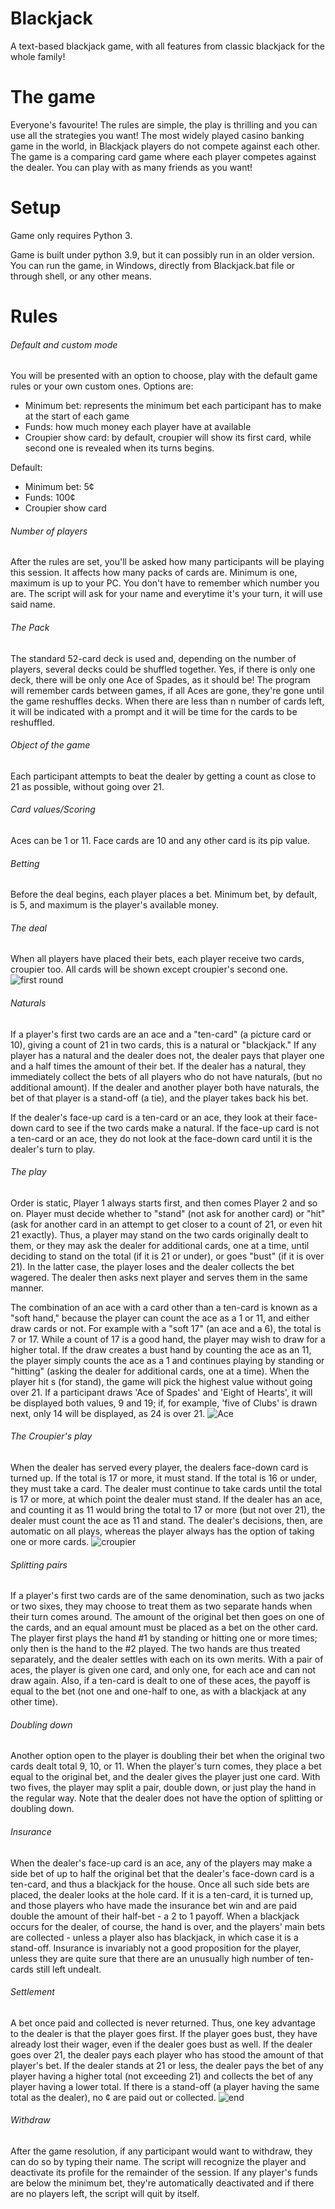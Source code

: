 # Blackjack
A text-based blackjack game, with all features from classic blackjack for the whole family!

# The game
Everyone's favourite! The rules are simple, the play is thrilling and you can use all the strategies you want!
The most widely played casino banking game in the world, in Blackjack players do not compete against each other. 
The game is a comparing card game where each player competes against the dealer.
You can play with as many friends as you want!
# Setup
Game only requires Python 3.

Game is built under python 3.9, but it  can possibly run in an older version. 
You can run the game, in Windows, directly from Blackjack.bat file or through shell, or any other means.
# Rules

###### Default and custom mode

You will be presented with an option to choose, play with the default game rules or your own custom ones. Options are:

- Minimum bet: represents the minimum bet each participant has to make at the start of each game
- Funds: how much money each player have at available
- Croupier show card: by default, croupier will show its first card, while second one is revealed when its turns begins.

Default:

- Minimum bet: 5¢
- Funds: 100¢
- Croupier show card

###### Number of players

After the rules are set, you'll be asked how many participants will be playing this session. It affects how many packs 
of cards are. Minimum is one, maximum is up to your PC. You don't have to remember which number you are. The script will 
ask for your name and everytime it's your turn, it will use said name.

###### The Pack

The standard 52-card deck is used and, depending on the number of players, several decks could be shuffled together. 
Yes, if there is only one deck, there will be only one Ace of Spades, as it should be! The program will remember cards 
between games, if all Aces are gone, they're gone until the game reshuffles decks. When there are less than n number of 
cards left, it will be indicated with a prompt and it will be time for the cards to be reshuffled.

###### Object of the game

Each participant attempts to beat the dealer by getting a count as close to 21 as possible, without going over 21.

###### Card values/Scoring

Aces can be 1 or 11. Face cards are 10 and any other card is its pip value.

###### Betting

Before the deal begins, each player places a bet. Minimum bet, by default, is 5, and maximum is the player's available money.

###### The deal

When all players have placed their bets, each player receive two cards, croupier too. All cards will be shown except croupier's second one.
![first round](https://user-images.githubusercontent.com/88266316/131735625-bc5a6830-911e-4a16-8ea5-ac74cd0fc4eb.jpg)

###### Naturals

If a player's first two cards are an ace and a "ten-card" (a picture card or 10), giving a count of 21 in two cards, this is a natural or "blackjack." If any player has a natural and the dealer does not, the dealer pays that player one and a half times the amount of their bet. If the dealer has a natural, they immediately collect the bets of all players who do not have naturals, (but no additional amount). If the dealer and another player both have naturals, the bet of that player is a stand-off (a tie), and the player takes back his bet.

If the dealer's face-up card is a ten-card or an ace, they look at their face-down card to see if the two cards make a natural. If the face-up card is not a ten-card or an ace, they do not look at the face-down card until it is the dealer's turn to play.

###### The play

Order is static, Player 1 always starts first, and then comes Player 2 and so on. Player must decide whether to "stand" (not ask for another card) or "hit" (ask for another card in an attempt to get closer to a count of 21, or even hit 21 exactly). Thus, a player may stand on the two cards originally dealt to them, or they may ask the dealer for additional cards, one at a time, until deciding to stand on the total (if it is 21 or under), or goes "bust" (if it is over 21). In the latter case, the player loses and the dealer collects the bet wagered. The dealer then asks next player and serves them in the same manner.

The combination of an ace with a card other than a ten-card is known as a "soft hand," because the player can count the ace as a 1 or 11, and either draw cards or not. For example with a "soft 17" (an ace and a 6), the total is 7 or 17. While a count of 17 is a good hand, the player may wish to draw for a higher total. If the draw creates a bust hand by counting the ace as an 11, the player simply counts the ace as a 1 and continues playing by standing or "hitting" (asking the dealer for additional cards, one at a time). When the player hit s (for stand), the game will pick the highest value without going over 21. If a participant draws 'Ace of Spades' and 'Eight of Hearts', it will be displayed both values, 9 and 19; if, for example, 'five of Clubs' is drawn next, only 14 will be displayed, as 24 is over 21.
![Ace](https://user-images.githubusercontent.com/88266316/131735957-de04078f-c9ee-44d4-804f-b5d4fb88fc9c.jpg)


###### The Croupier's play

When the dealer has served every player, the dealers face-down card is turned up. If the total is 17 or more, it must stand. If the total is 16 or under, they must take a card. The dealer must continue to take cards until the total is 17 or more, at which point the dealer must stand. If the dealer has an ace, and counting it as 11 would bring the total to 17 or more (but not over 21), the dealer must count the ace as 11 and stand. The dealer's decisions, then, are automatic on all plays, whereas the player always has the option of taking one or more cards.
![croupier](https://user-images.githubusercontent.com/88266316/131799731-53263d32-9537-4c65-a939-77c2404a0f25.jpg)


###### Splitting pairs

If a player's first two cards are of the same denomination, such as two jacks or two sixes, they may choose to treat them as two separate hands when their turn comes around. The amount of the original bet then goes on one of the cards, and an equal amount must be placed as a bet on the other card. The player first plays the hand #1 by standing or hitting one or more times; only then is the hand to the #2 played. The two hands are thus treated separately, and the dealer settles with each on its own merits. With a pair of aces, the player is given one card, and only one, for each ace and can not draw again. Also, if a ten-card is dealt to one of these aces, the payoff is equal to the bet (not one and one-half to one, as with a blackjack at any other time).

###### Doubling down

Another option open to the player is doubling their bet when the original two cards dealt total 9, 10, or 11. When the 
player's turn comes, they place a bet equal to the original bet, and the dealer gives the player just one card. With two 
fives, the player may split a pair, double down, or just play the hand in the regular way. Note that the dealer does not have the option of splitting or doubling down.

###### Insurance 
When the dealer's face-up card is an ace, any of the players may make a side bet of up to half the original bet that the dealer's face-down card is a ten-card, and thus a blackjack for the house. Once all such side bets are placed, the dealer looks at the hole card. If it is a ten-card, it is turned up, and those players who have made the insurance bet win and are paid double the amount of their half-bet - a 2 to 1 payoff. When a blackjack occurs for the dealer, of course, the hand is over, and the players' main bets are collected - unless a player also has blackjack, in which case it is a stand-off. Insurance is invariably not a good proposition for the player, unless they are quite sure that there are an unusually high number of ten-cards still left undealt.

###### Settlement

A bet once paid and collected is never returned. Thus, one key advantage to the dealer is that the player goes first. If the player goes bust, they have already lost their wager, even if the dealer goes bust as well. If the dealer goes over 21, the dealer pays each player who has stood the amount of that player's bet. If the dealer stands at 21 or less, the dealer pays the bet of any player having a higher total (not exceeding 21) and collects the bet of any player having a lower total. If there is a stand-off (a player having the same total as the dealer), no ¢ are paid out or collected.
![end](https://user-images.githubusercontent.com/88266316/131801253-6605eba3-dad1-40b8-acdb-08495a6401a2.jpg)


###### Withdraw

After the game resolution, if any participant would want to withdraw, they can do so by typing their name. The script will recognize the player and deactivate its profile for the remainder of the session. If any player's funds are below the minimum bet, they're automatically deactivated and if there are no players left, the script will quit by itself.


